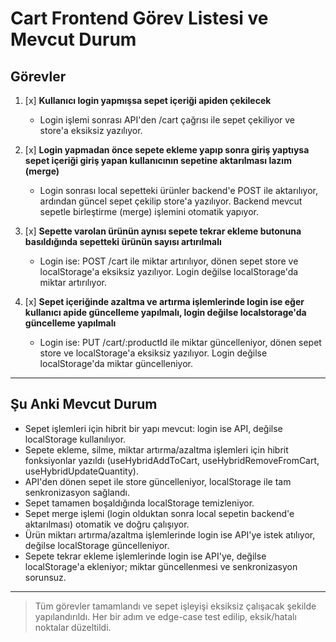 # Cart Frontend Görev Listesi ve Mevcut Durum

## Görevler

1. [x] **Kullanıcı login yapmışsa sepet içeriği apiden çekilecek**
   - Login işlemi sonrası API'den /cart çağrısı ile sepet çekiliyor ve store'a eksiksiz yazılıyor.

2. [x] **Login yapmadan önce sepete ekleme yapıp sonra giriş yaptıysa sepet içeriği giriş yapan kullanıcının sepetine aktarılması lazım (merge)**
   - Login sonrası local sepetteki ürünler backend'e POST ile aktarılıyor, ardından güncel sepet çekilip store'a yazılıyor. Backend mevcut sepetle birleştirme (merge) işlemini otomatik yapıyor.

3. [x] **Sepette varolan ürünün aynısı sepete tekrar ekleme butonuna basıldığında sepetteki ürünün sayısı artırılmalı**
   - Login ise: POST /cart ile miktar artırılıyor, dönen sepet store ve localStorage'a eksiksiz yazılıyor. Login değilse localStorage'da miktar artırılıyor.

4. [x] **Sepet içeriğinde azaltma ve artırma işlemlerinde login ise eğer kullanıcı apide güncelleme yapılmalı, login değilse localstorage'da güncelleme yapılmalı**
   - Login ise: PUT /cart/:productId ile miktar güncelleniyor, dönen sepet store ve localStorage'a eksiksiz yazılıyor. Login değilse localStorage'da miktar güncelleniyor.

---

## Şu Anki Mevcut Durum

- Sepet işlemleri için hibrit bir yapı mevcut: login ise API, değilse localStorage kullanılıyor.
- Sepete ekleme, silme, miktar artırma/azaltma işlemleri için hibrit fonksiyonlar yazıldı (useHybridAddToCart, useHybridRemoveFromCart, useHybridUpdateQuantity).
- API'den dönen sepet ile store güncelleniyor, localStorage ile tam senkronizasyon sağlandı.
- Sepet tamamen boşaldığında localStorage temizleniyor.
- Sepet merge işlemi (login olduktan sonra local sepetin backend'e aktarılması) otomatik ve doğru çalışıyor.
- Ürün miktarı artırma/azaltma işlemlerinde login ise API'ye istek atılıyor, değilse localStorage güncelleniyor.
- Sepete tekrar ekleme işlemlerinde login ise API'ye, değilse localStorage'a ekleniyor; miktar güncellenmesi ve senkronizasyon sorunsuz.

---

> Tüm görevler tamamlandı ve sepet işleyişi eksiksiz çalışacak şekilde yapılandırıldı. Her bir adım ve edge-case test edilip, eksik/hatalı noktalar düzeltildi. 